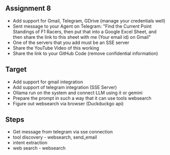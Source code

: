 ## Assignment 8

- Add support for Gmail, Telegram, GDrive (manage your credentials well)
- Sent message to your Agent on Telegram: "Find the Current Point Standings of F1 Racers, then put that into a Google Excel Sheet, and then share the link to this sheet with me (Your email id) on Gmail"
- One of the servers that you add must be an SSE server
- Share the YouTube Video of this working
- Share the link to your GitHub Code (remove confidential information)


## Target

- Add support for gmail integration
- Add support of telegram integration (SSE Server)
- Ollama run on the system and connect LLM using it or gemini
- Prepare the prompt in such a way that it can use tools websearch
- Figure out websearch via browser (Duckduckgo api)

## Steps


- Get message from telegram via sse connection
- tool discovery - websearch, send_email
- intent extraction 
- web search - websearch